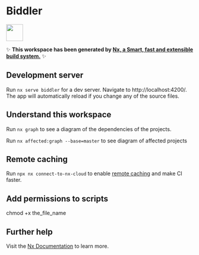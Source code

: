 # Biddler

<a alt="Nx logo" href="https://nx.dev" target="_blank" rel="noreferrer"><img src="https://raw.githubusercontent.com/nrwl/nx/master/images/nx-logo.png" width="45"></a>

✨ **This workspace has been generated by [Nx, a Smart, fast and extensible build system.](https://nx.dev)** ✨

## Development server

Run `nx serve biddler` for a dev server. Navigate to http://localhost:4200/. The app will automatically reload if you change any of the source files.

## Understand this workspace

Run `nx graph` to see a diagram of the dependencies of the projects.

Run `nx affected:graph --base=master` to see diagram of affected projects

## Remote caching

Run `npx nx connect-to-nx-cloud` to enable [remote caching](https://nx.app) and make CI faster.

## Add permissions to scripts

chmod +x the_file_name

## Further help

Visit the [Nx Documentation](https://nx.dev) to learn more.
